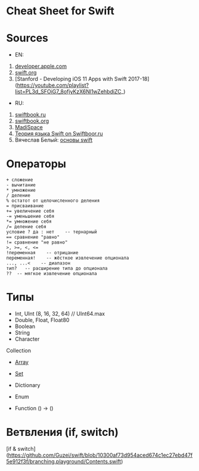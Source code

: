 # Cheat Sheet for Swift

# Sources
* EN:
1. [developer.apple.com](https://developer.apple.com/documentation/swift/)
1. [swift.org](https://www.swift.org)
1. [Stanford - Developing iOS 11 Apps with Swift 2017-18] (https://youtube.com/playlist?list=PL3d_SFOiG7_8ofjyKzX6Nl1wZehbdiZC_)
* RU:
1. [swiftbook.ru](https://swiftbook.ru)
1. [swiftbook.org](https://swiftbook.org/courses)
1. [MadiSpace](https://www.youtube.com/MadiSpace)
1. [Теория языка Swift on Swiftboor.ru](https://www.youtube.com/playlist?list=PLtovLaW_R9-PUVWIFRq_V6s4JxE_Mj2ha)
1. Вячеслав Белый: [основы swift](https://youtube.com/playlist?list=PLnlik7Rjo4n2lNGklbWwvsmqgd-D9HqZf)

# Операторы
```
+ сложение
- вычитание
* умножение
/ деление
% остатот от целочисленного деления
= присваивание
+= увеличение себя
-= уменьшение себя
*= умножение себя
/= деление себя
условие ? да : нет    -- тернарный
== сравнение "равно"
!= сравнение "не равно"
>, >=, <, <=
!переменная    -- отрицание
переменная!    -- жёсткое извлечение опционала
..., ...<    -- диапазон
тип?   -- расширение типа до опционала
??  -- мягкое извлечение опционала
```

# Типы

* Int, UInt (8, 16, 32, 64) // UInt64.max
* Double, Float, Float80
* Boolean
* String
* Character

Collection
* [Array](https://github.com/Guzei/swift/blob/10300af73d954aced674c1ec27ebd47f5e912f3f/array.playground/Contents.swift)
* [Set](https://github.com/Guzei/swift/blob/10300af73d954aced674c1ec27ebd47f5e912f3f/set.playground/Contents.swift)
* Dictionary

* Enum
* Function () -> ()

# Ветвления (if, switch)
[if & switch] (https://github.com/Guzei/swift/blob/10300af73d954aced674c1ec27ebd47f5e912f3f/branching.playground/Contents.swift)
